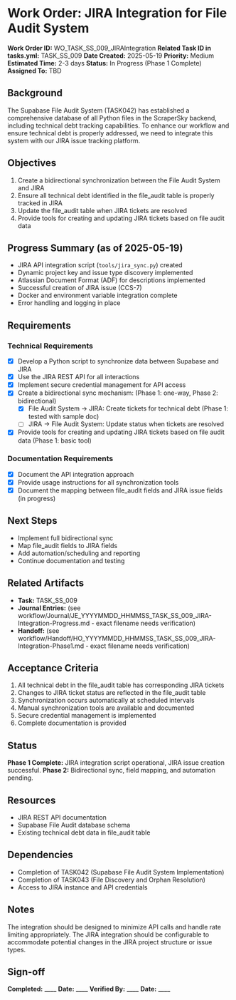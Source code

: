 # Work Order: JIRA Integration for File Audit System

**Work Order ID:** WO_TASK_SS_009_JIRAIntegration
**Related Task ID in tasks.yml:** TASK_SS_009
**Date Created:** 2025-05-19
**Priority:** Medium
**Estimated Time:** 2-3 days
**Status:** In Progress (Phase 1 Complete)
**Assigned To:** TBD

## Background

The Supabase File Audit System (TASK042) has established a comprehensive database of all Python files in the ScraperSky backend, including technical debt tracking capabilities. To enhance our workflow and ensure technical debt is properly addressed, we need to integrate this system with our JIRA issue tracking platform.

## Objectives

1. Create a bidirectional synchronization between the File Audit System and JIRA
2. Ensure all technical debt identified in the file_audit table is properly tracked in JIRA
3. Update the file_audit table when JIRA tickets are resolved
4. Provide tools for creating and updating JIRA tickets based on file audit data

## Progress Summary (as of 2025-05-19)

- JIRA API integration script (`tools/jira_sync.py`) created
- Dynamic project key and issue type discovery implemented
- Atlassian Document Format (ADF) for descriptions implemented
- Successful creation of JIRA issue (CCS-7)
- Docker and environment variable integration complete
- Error handling and logging in place

## Requirements

### Technical Requirements

- [x] Develop a Python script to synchronize data between Supabase and JIRA
- [x] Use the JIRA REST API for all interactions
- [x] Implement secure credential management for API access
- [x] Create a bidirectional sync mechanism: (Phase 1: one-way, Phase 2: bidirectional)
  - [x] File Audit System → JIRA: Create tickets for technical debt (Phase 1: tested with sample doc)
  - [ ] JIRA → File Audit System: Update status when tickets are resolved
- [x] Provide tools for creating and updating JIRA tickets based on file audit data (Phase 1: basic tool)

### Documentation Requirements

- [x] Document the API integration approach
- [x] Provide usage instructions for all synchronization tools
- [x] Document the mapping between file_audit fields and JIRA issue fields (in progress)

## Next Steps

- Implement full bidirectional sync
- Map file_audit fields to JIRA fields
- Add automation/scheduling and reporting
- Continue documentation and testing

## Related Artifacts

- **Task:** TASK_SS_009
- **Journal Entries:** (see workflow/Journal/JE_YYYYMMDD_HHMMSS_TASK_SS_009_JIRA-Integration-Progress.md - exact filename needs verification)
- **Handoff:** (see workflow/Handoff/HO_YYYYMMDD_HHMMSS_TASK_SS_009_JIRA-Integration-Phase1.md - exact filename needs verification)

## Acceptance Criteria

1. All technical debt in the file_audit table has corresponding JIRA tickets
2. Changes to JIRA ticket status are reflected in the file_audit table
3. Synchronization occurs automatically at scheduled intervals
4. Manual synchronization tools are available and documented
5. Secure credential management is implemented
6. Complete documentation is provided

## Status

**Phase 1 Complete:** JIRA integration script operational, JIRA issue creation successful.
**Phase 2:** Bidirectional sync, field mapping, and automation pending.

## Resources

- JIRA REST API documentation
- Supabase File Audit database schema
- Existing technical debt data in file_audit table

## Dependencies

- Completion of TASK042 (Supabase File Audit System Implementation)
- Completion of TASK043 (File Discovery and Orphan Resolution)
- Access to JIRA instance and API credentials

## Notes

The integration should be designed to minimize API calls and handle rate limiting appropriately. The JIRA integration should be configurable to accommodate potential changes in the JIRA project structure or issue types.

## Sign-off

**Completed:** ******\_\_\_\_******
**Date:** ******\_\_\_\_******
**Verified By:** ******\_\_\_\_******
**Date:** ******\_\_\_\_******
